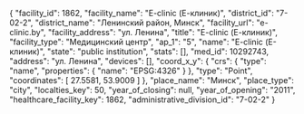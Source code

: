 {
    "facility_id": 1862,
    "facility_name": "E-clinic (Е-клиник)",
    "district_id": "7-02-2",
    "district_name": "Ленинский район, Минск",
    "facility_url": "e-clinic.by",
    "facility_address": "ул. Ленина",
    "title": "E-clinic (Е-клиник)",
    "facility_type": "Медицинский центр",
    "ap_1": "5",
    "name": "E-clinic (Е-клиник)",
    "state": "public institution",
    "stats": [],
    "med_id": 10292743,
    "address": "ул. Ленина",
    "devices": [],
    "coord_x_y": {
        "crs": {
            "type": "name",
            "properties": {
                "name": "EPSG:4326"
            }
        },
        "type": "Point",
        "coordinates": [
            27.5581,
            53.9009
        ]
    },
    "place_name": "Минск",
    "place_type": "city",
    "localties_key": 50,
    "year_of_closing": null,
    "year_of_opening": "2011",
    "healthcare_facility_key": 1862,
    "administrative_division_id": "7-02-2"
}